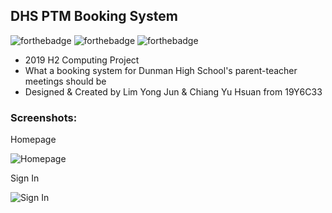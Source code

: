 ## DHS PTM Booking System
![forthebadge](https://forthebadge.com/images/badges/made-with-python.svg)
![forthebadge](https://forthebadge.com/images/badges/made-with-javascript.svg)
![forthebadge](https://forthebadge.com/images/badges/makes-people-smile.svg)



- 2019 H2 Computing Project
- What a booking system for Dunman High School's parent-teacher meetings should be
- Designed & Created by Lim Yong Jun & Chiang Yu Hsuan from 19Y6C33

### Screenshots:

Homepage

![Homepage](https://codepen.io/YJLIM/pen/jdKgvB/image/large.png)


Sign In

![Sign In](https://codepen.io/YJLIM/pen/aXGryb/image/large.png)


